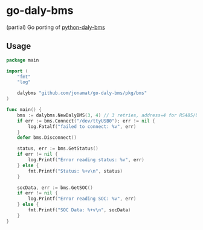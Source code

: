 # go-daly-bms

(partial) Go porting of [python-daly-bms](https://github.com/dreadnought/python-daly-bms)

## Usage

```go
package main

import (
	"fmt"
	"log"

	dalybms "github.com/jonamat/go-daly-bms/pkg/bms"
)

func main() {
	bms := dalybms.NewDalyBMS(3, 4) // 3 retries, address=4 for RS485/USB
	if err := bms.Connect("/dev/ttyUSB0"); err != nil {
		log.Fatalf("failed to connect: %v", err)
	}
	defer bms.Disconnect()

	status, err := bms.GetStatus()
	if err != nil {
		log.Printf("Error reading status: %v", err)
	} else {
		fmt.Printf("Status: %+v\n", status)
	}

	socData, err := bms.GetSOC()
	if err != nil {
		log.Printf("Error reading SOC: %v", err)
	} else {
		fmt.Printf("SOC Data: %+v\n", socData)
	}
}

```